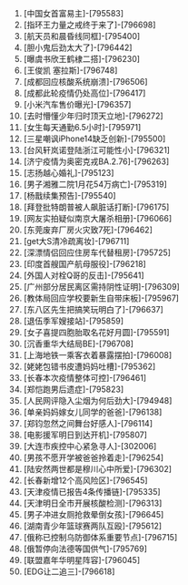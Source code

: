 
1. [中国女首富易主]-[795583]
1. [指环王力量之戒终于来了]-[796698]
1. [航天员和晨昏线同框]-[795400]
1. [胆小鬼后劲太大了]-[796442]
1. [曝虞书欣王鹤棣二搭]-[796230]
1. [王俊凯 塞拉斯]-[796748]
1. [成都回应核酸系统崩溃]-[796506]
1. [成都此轮疫情仍处高位]-[796417]
1. [小米汽车售价曝光]-[796357]
1. [去时懵懂少年归时顶天立地]-[796272]
1. [女生每天通勤6.5小时]-[795971]
1. [三星嘲讽iPhone14缺乏创新]-[795500]
1. [台风轩岚诺登陆浙江可能性小]-[796321]
1. [济宁疫情为奥密克戎BA.2.76]-[796263]
1. [志扬越心婚礼]-[795123]
1. [男子湘雅二院1月花54万病亡]-[795319]
1. [杨戬续集预告]-[795540]
1. [拜登批特朗普被人飙脏话打断]-[796175]
1. [网友实拍疑似南京大屠杀相册]-[796066]
1. [东莞废弃厂房火灾致7死]-[796462]
1. [get大S清冷疏离妆]-[796711]
1. [深漂情侣回应住房车代替租房]-[795725]
1. [印度首艘国产航母服役]-[796218]
1. [外国人对栓Q哥的反击]-[795641]
1. [广州部分居民离区需持阴性证明]-[796309]
1. [教体局回应学校要新生自带床板]-[795967]
1. [东八区先生把搞笑玩明白了]-[796637]
1. [退伍季军嫂接站]-[795859]
1. [女子喜提四胞胎取名花好月圆]-[795591]
1. [沉香重华大结局BE]-[796708]
1. [上海地铁一乘客衣着暴露摆拍]-[796008]
1. [姥姥包错书皮遭妈妈吐槽]-[795362]
1. [长春本次疫情整体可控]-[796461]
1. [郑恺跑男后遗症]-[795823]
1. [人民网评隐入尘烟为何后劲大]-[794948]
1. [单亲妈妈嫁女儿同学的爸爸]-[796138]
1. [郑钧忽然之间舞台好感人]-[796114]
1. [电影援军明日到达开机]-[795807]
1. [大连市疾控中心紧急寻人]-[302006]
1. [男孩不愿开学被爸爸拎着走]-[796254]
1. [陆安然两世都是穆川心中所爱]-[796302]
1. [长春新增12个高风险区]-[796545]
1. [天津疫情已报告4条传播链]-[795335]
1. [天津明日全市开展核酸检测]-[796313]
1. [男子冲进女厕抢救晕倒女孩]-[796645]
1. [湖南青少年篮球赛两队互殴]-[795612]
1. [俄称已控制乌防御体系重要节点]-[796715]
1. [俄暂停向法德等国供气]-[795769]
1. [联盟嘉年华明星阵容]-[796045]
1. [EDG让二追三]-[796618]
